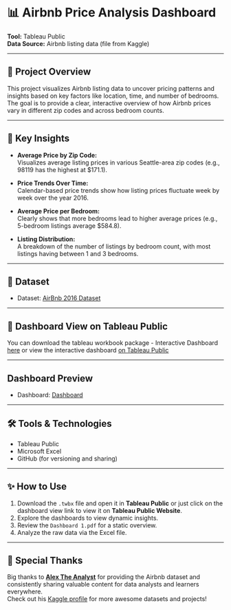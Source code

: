 # 📊 Airbnb Price Analysis Dashboard  
**Tool:** Tableau Public  
**Data Source:** Airbnb listing data (file from Kaggle)

---

## 📁 Project Overview

This project visualizes Airbnb listing data to uncover pricing patterns and insights based on key factors like location, time, and number of bedrooms. The goal is to provide a clear, interactive overview of how Airbnb prices vary in different zip codes and across bedroom counts.

---

## 📌 Key Insights

- **Average Price by Zip Code:**  
  Visualizes average listing prices in various Seattle-area zip codes (e.g., 98119 has the highest at $171.1).
  
- **Price Trends Over Time:**  
  Calendar-based price trends show how listing prices fluctuate week by week over the year 2016.
  
- **Average Price per Bedroom:**  
  Clearly shows that more bedrooms lead to higher average prices (e.g., 5-bedroom listings average $584.8).
  
- **Listing Distribution:**  
  A breakdown of the number of listings by bedroom count, with most listings having between 1 and 3 bedrooms.

---

## 🧩 Dataset

- Dataset: <a href="https://www.kaggle.com/datasets/alexanderfreberg/airbnb-listings-2016-dataset">AirBnb 2016 Dataset</a>


---

## 🔗 Dashboard View on Tableau Public

You can download the tableau workbook package - Interactive Dashboard <a href="https://github.com/AsuquoAA/Air_BnB_Analysis_Dashboard-Tableau-/blob/main/Tableau%20Dashboard%20(Air%20Bnb).twbx">here</a> or view the interactive dashboard [on Tableau Public]([https://public.tableau.com/app/profile/anthony.asuquo/viz/FirstTableauDashboardAirBnb/Dashboard1]) 

---

## Dashboard Preview

- Dashboard: <a href="https://github.com/AsuquoAA/Air_BnB_Analysis_Dashboard-Tableau-/blob/main/Dashboard%201.pdf">Dashboard</a>

---

## 🛠️ Tools & Technologies

- Tableau Public  
- Microsoft Excel  
- GitHub (for versioning and sharing)

---

## ✨ How to Use

1. Download the `.twbx` file and open it in **Tableau Public** or just click on the dashboard view link to view it on **Tableau Public Website**.
2. Explore the dashboards to view dynamic insights.
3. Review the `Dashboard 1.pdf` for a static overview.
4. Analyze the raw data via the Excel file.

---

## 🙏 Special Thanks

Big thanks to **[Alex The Analyst](https://www.youtube.com/c/AlexTheAnalyst)** for providing the Airbnb dataset and consistently sharing valuable content for data analysts and learners everywhere.  
Check out his [Kaggle profile](https://www.kaggle.com/alexanderfreberg) for more awesome datasets and projects!
